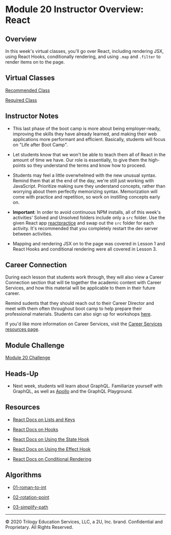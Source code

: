 # Module 20 Instructor Overview: React

## Overview

In this week's virtual classes, you'll go over React, including rendering JSX, using React Hooks, conditionally rendering, and using `.map` and `.filter` to render items on to the page. 

## Virtual Classes

[Recommended Class](./20.1-RECOMMENDED.md)

[Required Class](./20.2-REQUIRED.md)

## Instructor Notes

* This last phase of the boot camp is more about being employer-ready, improving the skills they have already learned, and making their web applications more performant and efficient. Basically, students will focus on "Life after Boot Camp". 

* Let students know that we won't be able to teach them all of React in the amount of time we have. Our role is essentially, to give them the high-points so they understand the terms and know how to proceed.

* Students may feel a little overwhelmed with the new unusual syntax. Remind them that at the end of the day, we're still just working with JavaScript. Prioritize making sure they understand concepts, rather than worrying about them perfectly memorizing syntax. Memorization will come with practice and repetition, so work on instilling concepts early on.

* **Important**: In order to avoid continuous NPM installs, all of this week's activities' Solved and Unsolved folders include only a `src` folder. Use the given React app [reactpractice](../../01-Class-Content/20-React/01-Activities/reactpractice) and swap out the `src` folder for each activity. It's recommended that you completely restart the dev server between activities.

* Mapping and rendering JSX on to the page was covered in Lesson 1 and React Hooks and conditional rendering were all covered in Lesson 3.

## Career Connection

During each lesson that students work through, they will also view a Career Connection section that will tie together the academic content with Career Services, and how this material will be applicable to them in their future career.

Remind sudents that they should reach out to their Career Director and meet with them often throughout boot camp to help prepare their professional materials. Students can also sign up for workshops [here](https://careerservicesonlineevents.splashthat.com/).

If you'd like more information on Career Services, visit the [Career Services resources page](http://bit.ly/CodingCS).

## Module Challenge

[Module 20 Challenge](../../01-Class-Content/20-React/02-Challenge)

## Heads-Up

* Next week, students will learn about GraphQL. Familiarize yourself with GraphQL, as well as [Apollo](https://www.apollographql.com/) and the GraphQL Playground. 

## Resources

* [React Docs on Lists and Keys](https://facebook.github.io/react/docs/lists-and-keys.html) 

* [React Docs on Hooks](https://reactjs.org/docs/hooks-overview.html)

* [React Docs on Using the State Hook](https://reactjs.org/docs/hooks-state.html)

* [React Docs on Using the Effect Hook](https://reactjs.org/docs/hooks-effect.html)

* [React Docs on Conditional Rendering](https://facebook.github.io/react/docs/conditional-rendering.html) 

## Algorithms

* [01-roman-to-int](../../01-Class-Content/20-React/03-Algorithms/01-roman-to-int)

* [02-rotation-point](../../01-Class-Content/20-React/03-Algorithms/02-rotation-point)

* [03-simplify-path](../../01-Class-Content/20-React/03-Algorithms/03-simplify-path)

---
© 2020 Trilogy Education Services, LLC, a 2U, Inc. brand.  Confidential and Proprietary.  All Rights Reserved.